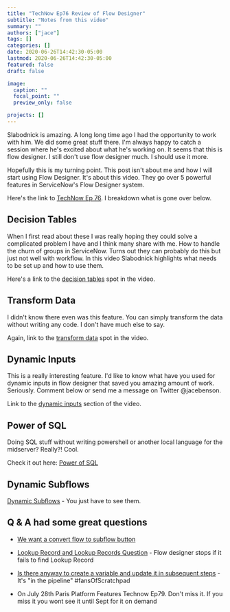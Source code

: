 ```yaml
---
title: "TechNow Ep76 Review of Flow Designer"
subtitle: "Notes from this video"
summary: ""
authors: ["jace"]
tags: []
categories: []
date: 2020-06-26T14:42:30-05:00
lastmod: 2020-06-26T14:42:30-05:00
featured: false
draft: false

image:
  caption: ""
  focal_point: ""
  preview_only: false

projects: []
---
```


Slabodnick is amazing.  A long long time ago I had the opportunity to work with him.  We did some great stuff there.  I'm always happy to catch a session where he's excited about what he's working on.  It seems that this is flow designer.  I still don't use flow designer much.  I should use it more.  

Hopefully this is my turning point.  This post isn't about me and how I will start using Flow Designer.  It's about this video.  They go over 5 powerful features in ServiceNow's Flow Designer system.

Here's the link to [TechNow Ep 76](https://www.youtube.com/watch?v=4rewkjVa8PU).  I breakdown what is gone over below.

## Decision Tables

When I first read about these I was really hoping they could solve a complicated problem I have and I think many share with me.  How to handle the churn of groups in ServiceNow.  Turns out they can probably do this but just not well with workflow.  In this video Slabodnick highlights what needs to be set up and how to use them.

Here's a link to the [decision tables](https://youtu.be/4rewkjVa8PU?t=1178) spot in the video.

## Transform Data

I didn't know there even was this feature.  You can simply transform the data without writing any code.  I don't have much else to say.  

Again, link to the [transform data](https://youtu.be/4rewkjVa8PU?t=1555) spot in the video.

## Dynamic Inputs

This is a really interesting feature.  I'd like to know what have you used for dynamic inputs in flow designer that saved you amazing amount of work.  Seriously.  Comment below or send me a message on Twitter @jacebenson.

Link to the [dynamic inputs](https://youtu.be/4rewkjVa8PU?t=1953) section of the video.

## Power of SQL

Doing SQL stuff without writing powershell or another local language for the midserver?  Really?!  Cool.

Check it out here: [Power of SQL](https://youtu.be/4rewkjVa8PU?t=2316)

## Dynamic Subflows

[Dynamic Subflows](https://youtu.be/4rewkjVa8PU?t=2572) - You just have to see them.
    
    
## Q & A had some great questions

  - [We want a convert flow to subflow button](https://youtu.be/4rewkjVa8PU?t=3093)
  - [Lookup Record and Lookup Records Question](https://youtu.be/4rewkjVa8PU?t=3162) - Flow designer stops if it fails to find Lookup Record
  - [Is there anyway to create a variable and update it in subsequent steps](https://youtu.be/4rewkjVa8PU?t=3264) - It's "in the pipeline" #fansOfScratchpad
  
  - On July 28th Paris Platform Features Technow Ep79.  Don't miss it.  If you miss it you wont see it until Sept for it on demand